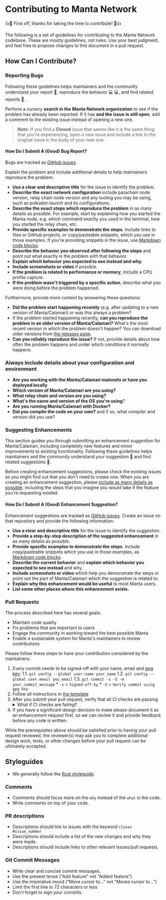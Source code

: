 # Contributing to Manta Network

:+1::tada: First off, thanks for taking the time to contribute! :tada::+1:

The following is a set of guidelines for contributing to the Manta Network codebase. These are mostly guidelines, not rules. Use your best judgment, and feel free to propose changes to this document in a pull request.

## How Can I Contribute?

### Reporting Bugs

Following these guidelines helps maintainers and the community understand your report :pencil:, reproduce the behavior :computer: :computer:, and find related reports :mag_right:.

Perform a cursory **search in the Manta Network organization** to see if the problem has already been reported. If it has **and the issue is still open**, add a comment to the existing issue instead of opening a new one.

> **Note:** If you find a **Closed** issue that seems like it is the same thing that you're experiencing, open a new issue and include a link to the original issue in the body of your new one.

#### How Do I Submit A (Good) Bug Report?

Bugs are tracked as [GitHub issues](https://guides.github.com/features/issues/). 

Explain the problem and include additional details to help maintainers reproduce the problem:

* **Use a clear and descriptive title** for the issue to identify the problem.
* **Describe the exact network configuration** include parachain node version, relay chain node version and any tooling you may be using, such as polkadot-launch and its configurations.
* **Describe the exact steps which reproduce the problem** in as many details as possible. For example, start by explaining how you started the Manta node, e.g. which command exactly you used in the terminal, how you started the relay chain, etc.
* **Provide specific examples to demonstrate the steps**. Include links to files or GitHub projects, or copy/pasteable snippets, which you use in those examples. If you're providing snippets in the issue, use [Markdown code blocks](https://help.github.com/articles/markdown-basics/#multiple-lines).
* **Describe the behavior you observed after following the steps** and point out what exactly is the problem with that behavior.
* **Explain which behavior you expected to see instead and why.**
* **Include screenshots or video** if possible.
* **If the problem is related to performance or memory**, include a CPU profile capture.
* **If the problem wasn't triggered by a specific action**, describe what you were doing before the problem happened.

Furthermore, provide more context by answering these questions:

* **Did the problem start happening recently** (e.g. after updating to a new version of Manta/Calamari) or was this always a problem?
* If the problem started happening recently, **can you reproduce the problem in an older version of Manta/Calamari?** What's the most recent version in which the problem doesn't happen? You can download older versions from [the releases page](https://github.com/Manta-Network/Manta/releases).
* **Can you reliably reproduce the issue?** If not, provide details about how often the problem happens and under which conditions it normally happens.

### Always include details about your configuration and environment

* **Are you working with the Manta/Calamari mainnets or have you deployed locally**
* **Which version of Manta/Calamari are you using?**
* **What relay chain and version are you using?**
* **What's the name and version of the OS you're using**?
* **Are you running Manta/Calamari with Docker?** 
* **Did you compile the code on your own?** and if so, what compiler and version did you use?

### Suggesting Enhancements

This section guides you through submitting an enhancement suggestion for Manta/Calamari, including completely new features and minor improvements to existing functionality. Following these guidelines helps maintainers and the community understand your suggestion :pencil: and find related suggestions :mag_right:.

Before creating enhancement suggestions, please check the existing issues as you might find out that you don't need to create one. When you are creating an enhancement suggestion, please [include as many details as possible](#how-do-i-submit-a-good-enhancement-suggestion).  including the steps that you imagine you would take if the feature you're requesting existed.

#### How Do I Submit A (Good) Enhancement Suggestion?

Enhancement suggestions are tracked as [GitHub issues](https://guides.github.com/features/issues/). Create an issue on that repository and provide the following information:

* **Use a clear and descriptive title** for the issue to identify the suggestion.
* **Provide a step-by-step description of the suggested enhancement** in as many details as possible.
* **Provide specific examples to demonstrate the steps**. Include copy/pasteable snippets which you use in those examples, as [Markdown code blocks](https://help.github.com/articles/markdown-basics/#multiple-lines).
* **Describe the current behavior** and **explain which behavior you expected to see instead** and why.
* **Include screenshots or video** which help you demonstrate the steps or point out the part of Manta/Calamari which the suggestion is related to.
* **Explain why this enhancement would be useful** to most Manta users.
* **List some other places where this enhancement exists.**

### Pull Requests

The process described here has several goals:

- Maintain code quality
- Fix problems that are important to users
- Engage the community in working toward the best possible Manta
- Enable a sustainable system for Manta's maintainers to review contributions

Please follow these steps to have your contribution considered by the maintainers:

1. Every commit needs to be signed-off with your name, email and [gpg key](https://docs.github.com/en/authentication/managing-commit-signature-verification/signing-commits):
    1.1. `git config --global user.name your_name`
    1.2. `git config --global user.email you_email`
    1.3. `git commit -s -S -m your_commit_message`
        * `-s` = `Signed-off-by`
        * `-S` = `Verify commit using gpg key`
2. Follow all instructions in [the template](.github/PULL_REQUEST_TEMPLATE.md)
3. After you submit your pull request, verify that all CI checks are passing <details><summary>What if CI checks are failing?</summary>If a CI check is failing, and you believe that the failure is unrelated to your change, please leave a comment on the pull request explaining why you believe the failure is unrelated. A maintainer will re-run the status check for you. If we conclude that the failure was a false positive, then we will open an issue to track that problem.</details>
4. If you have a significant design decision to make please document it as an enhancement request first, so we can review it and provide feedback before any code is written.

While the prerequisites above should be satisfied prior to having your pull request reviewed, the reviewer(s) may ask you to complete additional design work, tests, or other changes before your pull request can be ultimately accepted.

## Styleguides

* We generally follow the [Rust styleguide](https://doc.rust-lang.org/1.0.0/style/).

### Comments

* Comments should focus more on the `why` instead of the `what` is the code.
* Write comments on top of your code.

### PR descriptions

* Descriptions should link to issues with the keyword `closes #issue_number`
* Descriptions should include a list of the new changes and why they were made.
* Descriptions should include links to other relevant issues/pull requests.

### Git Commit Messages

* Write clear and concise commit messages.
* Use the present tense ("Add feature" not "Added feature")
* Use the imperative mood ("Move cursor to..." not "Moves cursor to...")
* Limit the first line to 72 characters or less
* Don't forget to sign your commits.
